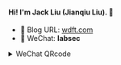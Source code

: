 #### Hi! I'm Jack Liu (Jianqiu Liu). 👋

- 🌱 Blog URL: [wdft.com](https://wdft.com)
- 💬 WeChat: **labsec**


<details>
<summary>WeChat QRcode</summary>

![labsec](https://github.com/iotd/iotd/blob/main/wechat.png)
</details>

<!--
**iotd/iotd** is a ✨ _special_ ✨ repository because its `README.md` (this file) appears on your GitHub profile.

Here are some ideas to get you started:

- 🌱 I’m currently learning big data
- 👯 I’m looking to collaborate on 
- 🤔 I’m looking for help with ...
- 💬 Ask me about ...
- 📫 How to reach me: ...
- 😄 Pronouns: ...
- ⚡ Fun fact: ...
-->
